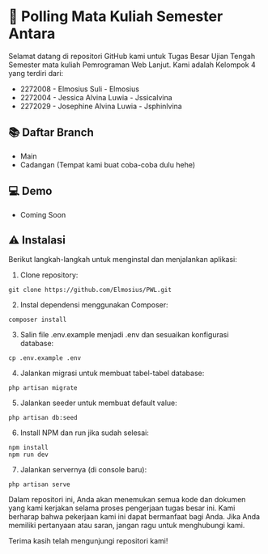 # 🚀 Polling Mata Kuliah Semester Antara

Selamat datang di repositori GitHub kami untuk Tugas Besar Ujian Tengah Semester mata kuliah Pemrograman Web Lanjut. Kami adalah Kelompok 4 yang terdiri dari:

- 2272008 - Elmosius Suli - Elmosius
- 2272004 - Jessica Alvina Luwia - Jssicalvina 
- 2272029 - Josephine Alvina Luwia - Jsphinlvina

 ## 📚 Daftar Branch
-  Main
-  Cadangan (Tempat kami buat coba-coba dulu hehe)

## 💻 Demo
- Coming Soon

## ⚠️ Instalasi
Berikut langkah-langkah untuk menginstal dan menjalankan aplikasi:
1. Clone repository:
```
git clone https://github.com/Elmosius/PWL.git
```
2. Instal dependensi menggunakan Composer:
```
composer install
```
3. Salin file .env.example menjadi .env dan sesuaikan konfigurasi database:
```
cp .env.example .env
```
4. Jalankan migrasi untuk membuat tabel-tabel database:
```
php artisan migrate
```
5. Jalankan seeder untuk membuat default value:
```
php artisan db:seed
```
6. Install NPM dan run jika sudah selesai:
```
npm install
npm run dev
```
7. Jalankan servernya (di console baru):
```
php artisan serve
```

Dalam repositori ini, Anda akan menemukan semua kode dan dokumen yang kami kerjakan selama proses pengerjaan tugas besar ini. Kami berharap bahwa pekerjaan kami ini dapat bermanfaat bagi Anda. Jika Anda memiliki pertanyaan atau saran, jangan ragu untuk menghubungi kami.

Terima kasih telah mengunjungi repositori kami!
